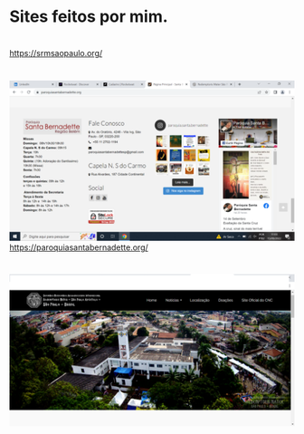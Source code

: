 # Sites feitos por mim.
#
https://srmsaopaulo.org/
#
![preview img](/preview2.png)
https://paroquiasantabernadette.org/
#
![preview img](/preview.png)

